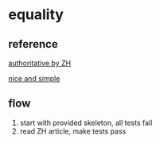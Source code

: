 # equality 
## reference

[authoritative by ZH](https://codinghelmet.com/articles/testing-equals-and-gethashcode)

[nice and simple](https://sasan-salem.medium.com/mystery-of-equality-in-c-iequatable-t-iequalitycomparer-t-icomparable-t-icomparer-t-ab98bd2fe541)

## flow

1. start with provided skeleton, all tests fail
2. read ZH article, make tests pass
